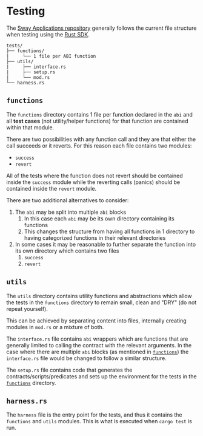 # Testing

The [Sway Applications repository](https://github.com/FuelLabs/sway-applications) generally follows the current file structure when testing using the [Rust SDK](https://github.com/FuelLabs/fuels-rs).

```
tests/
├── functions/
|     └── 1 file per ABI function
├── utils/
|     ├── interface.rs
|     ├── setup.rs
|     └── mod.rs
└── harness.rs
```

## `functions`

The `functions` directory contains 1 file per function declared in the `abi` and all **test cases** (not utility/helper functions) for that function are contained within that module. 

There are two possibilities with any function call and they are that either the call succeeds or it reverts. For this reason each file contains two modules:

- `success`
- `revert`

All of the tests where the function does not revert should be contained inside the `success` module while the reverting calls (panics) should be contained inside the `revert` module.

There are two additional alternatives to consider:

1) The `abi` may be split into multiple `abi` blocks
   1) In this case each `abi` may be its own directory containing its functions
   2) This changes the structure from having all functions in 1 directory to having categorized functions in their relevant directories
2) In some cases it may be reasonable to further separate the function into its own directory which contains two files
   1) `success`
   2) `revert`

## `utils`

The `utils` directory contains utility functions and abstractions which allow the tests in the `functions` directory to remain small, clean and "DRY" (do not repeat yourself).

This can be achieved by separating content into files, internally creating modules in `mod.rs` or a mixture of both.

The `interface.rs` file contains `abi` wrappers which are functions that are generally limited to calling the contract with the relevant arguments. In the case where there are multiple `abi` blocks (as mentioned in [`functions`](#functions)) the `interface.rs` file would be changed to follow a similar structure.

The `setup.rs` file contains code that generates the contracts/scripts/predicates and sets up the environment for the tests in the [`functions`](#functions) directory.

## `harness.rs`

The `harness` file is the entry point for the tests, and thus it contains the `functions` and `utils` modules. This is what is executed when `cargo test` is run.


